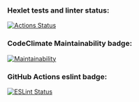 ### Hexlet tests and linter status:

[![Actions Status](https://github.com/Le9i0n2/frontend-project-lvl1/workflows/hexlet-check/badge.svg)](https://github.com/Le9i0n2/frontend-project-lvl1/actions)

### CodeClimate Maintainability badge:

[![Maintainability](https://api.codeclimate.com/v1/badges/a99a88d28ad37a79dbf6/maintainability)](https://codeclimate.com/github/Le9i0n2/frontend-project-lvl1/maintainability)

### GitHub Actions eslint badge:

[![ESLint Status](https://github.com/Le9i0n2/frontend-project-lvl1/actions/workflows/eslint-check.yml/badge.svg)](https://github.com/Le9i0n2/frontend-project-lvl1/actions/workflows/eslint-check.yml)
